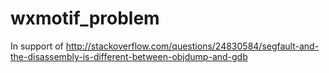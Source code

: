 wxmotif_problem
===============

In support of http://stackoverflow.com/questions/24830584/segfault-and-the-disassembly-is-different-between-objdump-and-gdb
